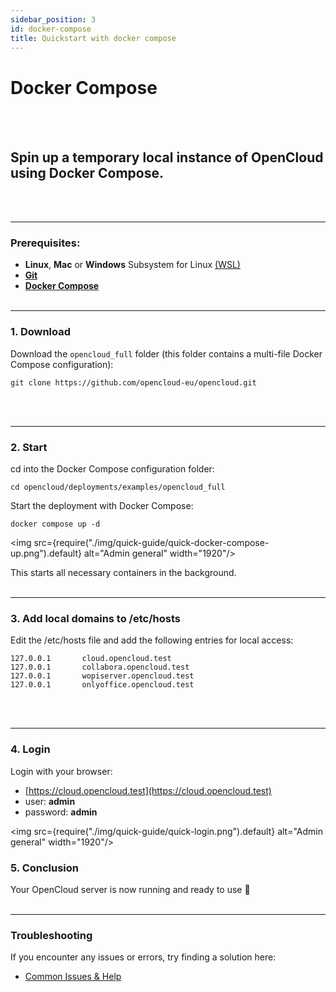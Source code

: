 ```yaml
---
sidebar_position: 3
id: docker-compose
title: Quickstart with docker compose
---
```


# Docker Compose
<br/><br/>

## Spin up a temporary local instance of OpenCloud using **Docker Compose**.
<br/><br/>

---

### **Prerequisites:**
- **Linux**, **Mac** or **Windows** Subsystem for Linux [(WSL)](https://learn.microsoft.com/en-us/windows/wsl/install)
- [**Git**](https://git-scm.com/book/en/v2/Getting-Started-Installing-Git)
- [**Docker Compose**](https://docs.docker.com/compose/install/)
<br/><br/>

---

###  1. Download

Download the `opencloud_full` folder (this folder contains a multi-file Docker Compose configuration):

```Shell
git clone https://github.com/opencloud-eu/opencloud.git
```
<br/><br/>

---

### 2. Start

cd into the Docker Compose configuration folder:

```Shell
cd opencloud/deployments/examples/opencloud_full
```

Start the deployment with Docker Compose:

```Shell
docker compose up -d
```

<img src={require("./img/quick-guide/quick-docker-compose-up.png").default} alt="Admin general" width="1920"/>

This starts all necessary containers in the background.
<br/><br/>

---

### 3. Add local domains to /etc/hosts 

Edit the /etc/hosts file and add the following entries for local access:

```
127.0.0.1       cloud.opencloud.test
127.0.0.1       collabora.opencloud.test
127.0.0.1       wopiserver.opencloud.test
127.0.0.1       onlyoffice.opencloud.test
```
<br/><br/>

---

### 4. Login

Login with your browser:
- [https://cloud.opencloud.test](https://cloud.opencloud.test)
- user: **admin**
- password: **admin**

<img src={require("./img/quick-guide/quick-login.png").default} alt="Admin general" width="1920"/>

### 5. Conclusion

Your OpenCloud server is now running and ready to use 🚀
<br/><br/>

--- 

### Troubleshooting

If you encounter any issues or errors, try finding a solution here: 

- [Common Issues & Help](./../common-issues.md)
